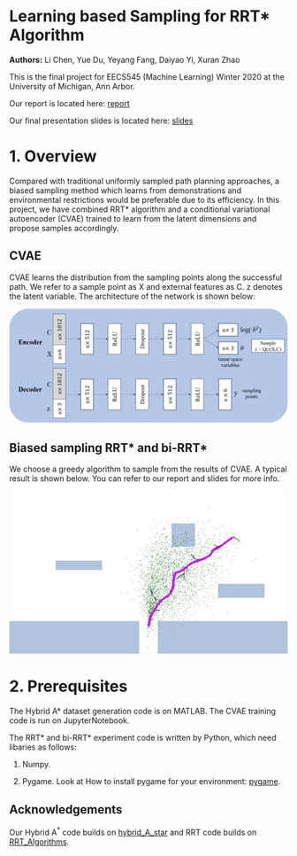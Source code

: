 # Learning based Sampling for RRT* Algorithm
**Authors:** Li Chen, Yue Du, Yeyang Fang, Daiyao Yi, Xuran Zhao

This is the final project for EECS545 (Machine Learning) Winter 2020 at the University of Michigan, Ann Arbor.

Our report is located here: [report](https://github.com/ilnehc/Learning-based-RRT-star/blob/master/EECS545_Final_Report.pdf)

Our final presentation slides is located here: [slides](https://github.com/ilnehc/Learning-based-RRT-star/blob/master/Learning%20Based%20Sampling%20For%20RRT.pdf)

# 1. Overview
Compared with traditional uniformly sampled path planning approaches, a biased sampling method which learns from demonstrations and environmental restrictions would be preferable due to its efficiency. In this project, we have combined RRT* algorithm and a conditional variational autoencoder (CVAE) trained to learn from the latent dimensions and propose samples accordingly.

## CVAE
CVAE learns the distribution from the sampling points along the successful path. We refer to a sample point as X and external features as C. z denotes the latent variable. The architecture of the network is shown below:

<img src="https://github.com/ilnehc/Learning-based-RRT-star/blob/master/network.png" width="720">

## Biased sampling RRT* and bi-RRT*
We choose a greedy algorithm to sample from the results of CVAE. A typical result is shown below. You can refer to our report and slides for more info.

<img src="https://github.com/ilnehc/Learning-based-RRT-star/blob/master/complex_birrtstar_p_1.jpg" width="540">


# 2. Prerequisites
The Hybrid A* dataset generation code is on MATLAB. The CVAE training code is run on JupyterNotebook.

The RRT* and bi-RRT* experiment code is written by Python, which need libaries as follows:

1. Numpy.

2. Pygame. Look at How to install pygame for your environment: [pygame](https://www.pygame.org/wiki/GettingStarted).

  
## Acknowledgements
Our Hybrid A<sup>*</sup> code builds on [hybrid_A_star](https://github.com/wanghuohuo0716/hybrid_A_star) and RRT code builds on [RRT_Algorithms](https://github.com/vvrs/RRT_Algorithms).
